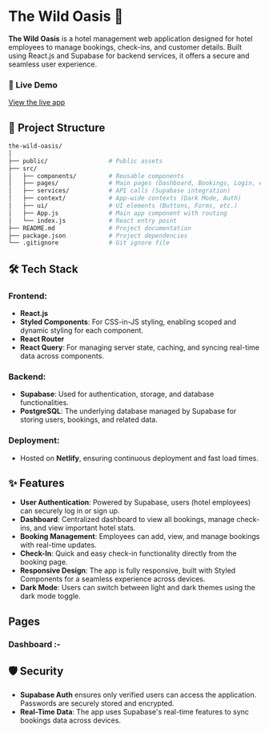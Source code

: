 # The Wild Oasis 🏨

**The Wild Oasis** is a hotel management web application designed for hotel employees to manage bookings, check-ins, and customer details. Built using React.js and Supabase for backend services, it offers a secure and seamless user experience.

### 🔗 Live Demo
[View the live app](https://wild-oasis-webapp.netlify.app)

## 📂 Project Structure
```bash
the-wild-oasis/
│
├── public/                 # Public assets
├── src/
│   ├── components/         # Reusable components
│   ├── pages/              # Main pages (Dashboard, Bookings, Login, etc.)
│   ├── services/           # API calls (Supabase integration)
│   ├── context/            # App-wide contexts (Dark Mode, Auth)
│   ├── ui/                 # UI elements (Buttons, Forms, etc.)
│   ├── App.js              # Main app component with routing
│   └── index.js            # React entry point
├── README.md               # Project documentation
├── package.json            # Project dependencies
└── .gitignore              # Git ignore file
```


## 🛠️ Tech Stack

### Frontend:
- **React.js**
- **Styled Components**: For CSS-in-JS styling, enabling scoped and dynamic styling for each component.
- **React Router**
- **React Query**: For managing server state, caching, and syncing real-time data across components.

### Backend:
- **Supabase**: Used for authentication, storage, and database functionalities.
- **PostgreSQL**: The underlying database managed by Supabase for storing users, bookings, and related data.

### Deployment:
- Hosted on **Netlify**, ensuring continuous deployment and fast load times.


## ✨ Features

- **User Authentication**: Powered by Supabase, users (hotel employees) can securely log in or sign up.
- **Dashboard**: Centralized dashboard to view all bookings, manage check-ins, and view important hotel stats.
- **Booking Management**: Employees can add, view, and manage bookings with real-time updates.
- **Check-In**: Quick and easy check-in functionality directly from the booking page.
- **Responsive Design**: The app is fully responsive, built with Styled Components for a seamless experience across devices.
- **Dark Mode**: Users can switch between light and dark themes using the dark mode toggle.


## Pages
### Dashboard :-



## 🛡️ Security

- **Supabase Auth** ensures only verified users can access the application. Passwords are securely stored and encrypted.
- **Real-Time Data**: The app uses Supabase's real-time features to sync bookings data across devices.
